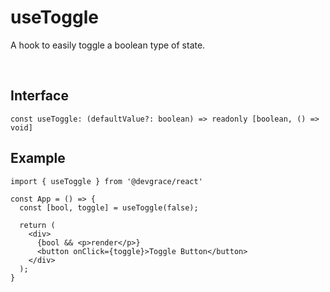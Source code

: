 # useToggle

A hook to easily toggle a boolean type of state.

<br />

## Interface
```tsx
const useToggle: (defaultValue?: boolean) => readonly [boolean, () => void]
```

## Example

```tsx
import { useToggle } from '@devgrace/react'

const App = () => {
  const [bool, toggle] = useToggle(false);

  return (
    <div>
      {bool && <p>render</p>}
      <button onClick={toggle}>Toggle Button</button>
    </div>
  );
}
```
